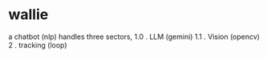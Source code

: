 # wallie

a chatbot (nlp)
handles three sectors, 
1.0 . LLM  (gemini)
1.1 . Vision  (opencv)
2 . tracking (loop)
